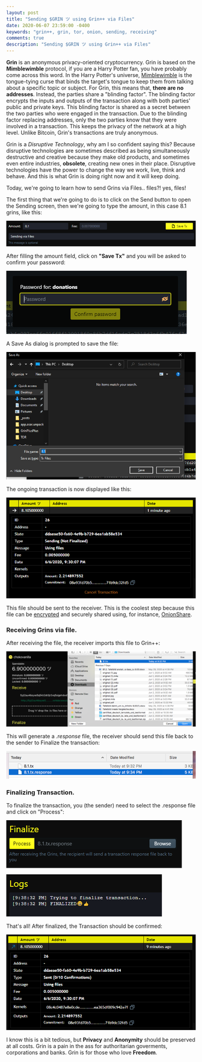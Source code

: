 ```yaml
---
layout: post
title: "Sending $GRIN ツ using Grin++ via Files"
date: 2020-06-07 23:59:00 -0400
keywords: "grin++, grin, tor, onion, sending, receiving"
comments: true
description: "Sending $GRIN ツ using Grin++ via Files"
---
```


**Grin** is an anonymous privacy-oriented cryptocurrency. Grin is based on the **Mimblewimble** protocol, if you are a Harry Potter fan, you have probably come across this word. In the Harry Potter's universe, [Mimblewimble](https://harrypotter.fandom.com/wiki/Tongue-Tying_Curse) is the tongue-tying curse that binds the target's tongue to keep them from talking about a specific topic or subject. For Grin, this means that, **there are no addresses**. Instead, the parties share a "blinding factor". The blinding factor encrypts the inputs and outputs of the transaction along with both parties' public and private keys. This blinding factor is shared as a secret between the two parties who were engaged in the transaction. Due to the blinding factor replacing addresses, only the two parties know that they were involved in a transaction. This keeps the privacy of the network at a high level. Unlike Bitcoin, Grin's transactions are truly anonymous.

Grin is a _Disruptive Technology_, why am I so confident saying this? Because disruptive technologies are sometimes described as being simultaneously destructive and creative because they make old products, and sometimes even entire industries, **obsolete**, creating new ones in their place. Disruptive technologies have the power to change the way we work, live, think and behave. And this is what Grin is doing right now and it will keep doing.

Today, we're going to learn how to send Grins via Files.. files?! yes, files!

The first thing that we're going to do is to click on the Send button to open the Sending screen, then we're going to type the amount, in this case 8.1 grins, like this:

![Amount](https://raw.githubusercontent.com/davidtavarez/davidtavarez.github.io/master/_images/posts/CaptureViaFile001.png)

After filling the amount field, click on **"Save Tx"** and you will be asked to confirm your password:

![Password](https://raw.githubusercontent.com/davidtavarez/davidtavarez.github.io/master/_images/posts/CaptureViaFile002.png)

A Save As dialog is prompted to save the file:

![Save As](https://raw.githubusercontent.com/davidtavarez/davidtavarez.github.io/master/_images/posts/CaptureViaFile003.png)

The ongoing transaction is now displayed like this:

![Sending](https://raw.githubusercontent.com/davidtavarez/davidtavarez.github.io/master/_images/posts/CaptureViaFile005.png)

This file should be sent to the receiver. This is the coolest step because this file can be [encrypted](https://github.com/coleifer/beefish) and securely shared using, for instance, [OnionShare](https://onionshare.org/).

### Receiving Grins via file.

After receiving the file, the receiver imports this file to Grin++:

![Import file](https://raw.githubusercontent.com/davidtavarez/davidtavarez.github.io/master/_images/posts/ReceiveViaFile001.png)

This will generate a _.response_ file, the receiver should send this file back to the sender to Finalize the transaction:

![.response file](https://raw.githubusercontent.com/davidtavarez/davidtavarez.github.io/master/_images/posts/ReceiveViaFile002.png)

### Finalizing Transaction.

To finalize the transaction, you (the sender) need to select the .response file and click on "Process":

![finalize](https://raw.githubusercontent.com/davidtavarez/davidtavarez.github.io/master/_images/posts/CaptureViaFile006.PNG)

![finalized](https://raw.githubusercontent.com/davidtavarez/davidtavarez.github.io/master/_images/posts/CaptureViaFile007.PNG)

That's all! After finalized, the Transaction should be confirmed:

![waiting confirmation](https://raw.githubusercontent.com/davidtavarez/davidtavarez.github.io/master/_images/posts/CaptureViaFile008.PNG)

I know this is a bit tedious, but **Privacy** and **Anonymity** should be preserved at all costs. Grin is a pain in the ass for authoritarian goverments, corporations and banks. Grin is for those who love **Freedom**.
